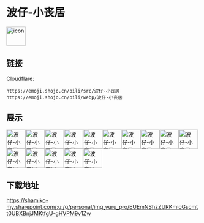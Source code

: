 # 波仔-小丧居
<img src="https://emoji.shojo.cn/bili/src/波仔-小丧居/icon.png" width="50" height="50" alt="icon">

## 链接
Cloudflare:
```
https://emoji.shojo.cn/bili/src/波仔-小丧居
https://emoji.shojo.cn/bili/webp/波仔-小丧居
```
## 展示
<img src="https://emoji.shojo.cn/bili/src/波仔-小丧居/波仔-小丧居-底层仰望.png" width="50" height="50" alt="波仔-小丧居-底层仰望"><img src="https://emoji.shojo.cn/bili/src/波仔-小丧居/波仔-小丧居-你叫我.png" width="50" height="50" alt="波仔-小丧居-你叫我"><img src="https://emoji.shojo.cn/bili/src/波仔-小丧居/波仔-小丧居-请投币.png" width="50" height="50" alt="波仔-小丧居-请投币"><img src="https://emoji.shojo.cn/bili/src/波仔-小丧居/波仔-小丧居-猛虎出没.png" width="50" height="50" alt="波仔-小丧居-猛虎出没"><img src="https://emoji.shojo.cn/bili/src/波仔-小丧居/波仔-小丧居-喂？在吗.png" width="50" height="50" alt="波仔-小丧居-喂？在吗"><img src="https://emoji.shojo.cn/bili/src/波仔-小丧居/波仔-小丧居-受伤的我.png" width="50" height="50" alt="波仔-小丧居-受伤的我"><img src="https://emoji.shojo.cn/bili/src/波仔-小丧居/波仔-小丧居-请你吃屁.png" width="50" height="50" alt="波仔-小丧居-请你吃屁"><img src="https://emoji.shojo.cn/bili/src/波仔-小丧居/波仔-小丧居-随便.png" width="50" height="50" alt="波仔-小丧居-随便"><img src="https://emoji.shojo.cn/bili/src/波仔-小丧居/波仔-小丧居-划水.png" width="50" height="50" alt="波仔-小丧居-划水"><img src="https://emoji.shojo.cn/bili/src/波仔-小丧居/波仔-小丧居-去吃饭.png" width="50" height="50" alt="波仔-小丧居-去吃饭"><img src="https://emoji.shojo.cn/bili/src/波仔-小丧居/波仔-小丧居-开饭啦.png" width="50" height="50" alt="波仔-小丧居-开饭啦"><img src="https://emoji.shojo.cn/bili/src/波仔-小丧居/波仔-小丧居-快跑.png" width="50" height="50" alt="波仔-小丧居-快跑"><img src="https://emoji.shojo.cn/bili/src/波仔-小丧居/波仔-小丧居-恭喜发财.png" width="50" height="50" alt="波仔-小丧居-恭喜发财"><img src="https://emoji.shojo.cn/bili/src/波仔-小丧居/波仔-小丧居-睡不着.png" width="50" height="50" alt="波仔-小丧居-睡不着"><img src="https://emoji.shojo.cn/bili/src/波仔-小丧居/波仔-小丧居-吃饱饱.png" width="50" height="50" alt="波仔-小丧居-吃饱饱">

## 下载地址

https://shamiko-my.sharepoint.com/:u:/g/personal/img_yuru_pro/EUEmNShzZURKmicGscmtt0UBXBnjJMKtfgU-gHVPM9v1Zw